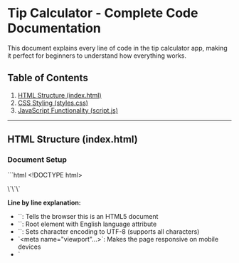 # Tip Calculator - Complete Code Documentation

This document explains every line of code in the tip calculator app, making it perfect for beginners to understand how everything works.

## Table of Contents
1. [HTML Structure (index.html)](#html-structure)
2. [CSS Styling (styles.css)](#css-styling)
3. [JavaScript Functionality (script.js)](#javascript-functionality)

---

## HTML Structure (index.html)

### Document Setup
\`\`\`html
&lt;!DOCTYPE html>
<html lang="en">
<head>
    <meta charset="UTF-8">
    <meta name="viewport" content="width=device-width, initial-scale=1.0">
    <title>Tip Calculator</title>
    <link rel="stylesheet" href="styles.css">
</head>
\`\`\`

**Line by line explanation:**
- \`<!DOCTYPE html>\`: Tells the browser this is an HTML5 document
- \`<html lang="en">\`: Root element with English language attribute
- \`<meta charset="UTF-8">\`: Sets character encoding to UTF-8 (supports all characters)
- \`<meta name="viewport"...>\`: Makes the page responsive on mobile devices
- \`<title>\`: Sets the browser tab title
- \`<link rel="stylesheet"...>\`: Links our CSS file for styling

### Main Container Structure
\`\`\`html
<body>
    <div class="container">
        &lt;!-- Logo -->
        <div class="logo">
            <h1>SPLI<br>TTER</h1>
        </div>
\`\`\`

**Explanation:**
- \`<body>\`: Contains all visible content
- \`<div class="container">\`: Main wrapper that centers everything on the page
- \`<div class="logo">\`: Container for the app logo
- \`<h1>SPLI<br>TTER</h1>\`: App title with line break for styling

### Calculator Card Structure
\`\`\`html
<div class="calculator-card">
    <div class="calculator-grid">
        &lt;!-- Left Side - Input Section -->
        <div class="input-section">
\`\`\`

**Explanation:**
- \`calculator-card\`: White card container with rounded corners and shadow
- \`calculator-grid\`: Uses CSS Grid to create two-column layout
- \`input-section\`: Left side containing all input fields

### Bill Input Section
\`\`\`html
<div class="input-group">
    <label for="bill-input">Bill</label>
    <div class="input-wrapper">
        <span class="dollar-sign">$</span>
        <input type="number" id="bill-input" placeholder="0" step="0.01">
    </div>
</div>
\`\`\`

**Explanation:**
- \`input-group\`: Container for each input section
- \`<label for="bill-input">\`: Label that connects to the input field
- \`input-wrapper\`: Positions the dollar sign and input field
- \`dollar-sign\`: Dollar symbol positioned inside the input
- \`<input type="number"...>\`: Number input for bill amount
  - \`id="bill-input"\`: Unique identifier for JavaScript
  - \`placeholder="0"\`: Shows "0" when empty
  - \`step="0.01"\`: Allows decimal values (cents)

### Tip Selection Buttons
\`\`\`html
<div class="input-group">
    <label>Select Tip %</label>
    <div class="tip-buttons">
        <button class="tip-btn" data-tip="5">5%</button>
        <button class="tip-btn" data-tip="10">10%</button>
        <button class="tip-btn" data-tip="15">15%</button>
        <button class="tip-btn" data-tip="25">25%</button>
        <button class="tip-btn" data-tip="50">50%</button>
        <input type="number" id="custom-tip" placeholder="Custom" step="0.01">
    </div>
</div>
\`\`\`

**Explanation:**
- \`tip-buttons\`: Grid container for tip percentage buttons
- \`<button class="tip-btn" data-tip="5">\`: Tip button
  - \`data-tip="5"\`: Custom attribute storing the tip percentage value
  - JavaScript uses this to know which percentage was clicked
- \`#custom-tip\`: Input field for custom tip percentages

### People Counter Section
\`\`\`html
<div class="input-group">
    <label for="people-input">Number of People</label>
    <div class="input-wrapper people-wrapper">
        <span class="person-icon">👤</span>
        <input type="number" id="people-input" value="1" min="1">
        <div class="people-controls">
            <button id="people-up">+</button>
            <button id="people-down">-</button>
        </div>
    </div>
</div>
\`\`\`

**Explanation:**
- \`person-icon\`: Person emoji icon inside the input
- \`value="1"\`: Default value of 1 person
- \`min="1"\`: Minimum value (can't have less than 1 person)
- \`people-controls\`: Container for +/- buttons
- \`people-up\` and \`people-down\`: Buttons to increment/decrement people count

### Results Section
\`\`\`html
<div class="results-section">
    <div class="results-content">
        &lt;!-- Tip Amount -->
        <div class="result-item">
            <div class="result-label">
                <div class="label-text">Tip Amount</div>
                <div class="label-subtext">/ person</div>
            </div>
            <div class="result-value" id="tip-amount">$0.00</div>
        </div>

        &lt;!-- Total -->
        <div class="result-item">
            <div class="result-label">
                <div class="label-text">Total</div>
                <div class="label-subtext">/ person</div>
            </div>
            <div class="result-value" id="total-amount">$0.00</div>
        </div>
    </div>

    &lt;!-- Reset Button -->
    <button id="reset-btn" class="reset-button">RESET</button>
</div>
\`\`\`

**Explanation:**
- \`results-section\`: Dark green container for displaying results
- \`result-item\`: Container for each result (tip amount and total)
- \`result-label\`: Contains the label text and subtext
- \`result-value\`: Large text showing the calculated amount
- \`id="tip-amount"\` and \`id="total-amount"\`: JavaScript updates these elements
- \`reset-btn\`: Button to clear all inputs and reset the calculator

---

## CSS Styling (styles.css)

### Global Reset and Base Styles
\`\`\`css
* {
    margin: 0;
    padding: 0;
    box-sizing: border-box;
}
\`\`\`

**Explanation:**
- \`*\`: Selects all elements
- \`margin: 0; padding: 0;\`: Removes default spacing from all elements
- \`box-sizing: border-box;\`: Makes padding and border included in element's total width/height

### Body Styling
\`\`\`css
body {
    font-family: 'Space Mono', monospace, Arial, sans-serif;
    background-color: #c5e4e7;
    min-height: 100vh;
    display: flex;
    align-items: center;
    justify-content: center;
    padding: 20px;
}
\`\`\`

**Explanation:**
- \`font-family\`: Sets the font (Space Mono preferred, fallback to monospace, then Arial)
- \`background-color: #c5e4e7\`: Light mint green background
- \`min-height: 100vh\`: Minimum height of full viewport height
- \`display: flex\`: Makes body a flex container
- \`align-items: center\`: Centers content vertically
- \`justify-content: center\`: Centers content horizontally
- \`padding: 20px\`: Adds space around the edges

### Container and Logo
\`\`\`css
.container {
    width: 100%;
    max-width: 920px;
}

.logo {
    text-align: center;
    margin-bottom: 40px;
}

.logo h1 {
    font-size: 24px;
    font-weight: 700;
    color: #00494d;
    letter-spacing: 0.3em;
    line-height: 1.2;
}
\`\`\`

**Explanation:**
- \`.container\`: Main wrapper with maximum width
- \`.logo\`: Centers the logo text
- \`font-size: 24px\`: Size of the logo text
- \`font-weight: 700\`: Bold text
- \`color: #00494d\`: Dark green color
- \`letter-spacing: 0.3em\`: Adds space between letters
- \`line-height: 1.2\`: Controls spacing between lines

### Calculator Card
\`\`\`css
.calculator-card {
    background: white;
    border-radius: 25px;
    padding: 32px;
    box-shadow: 0 32px 43px rgba(79, 166, 175, 0.2);
}

.calculator-grid {
    display: grid;
    grid-template-columns: 1fr 1fr;
    gap: 48px;
}
\`\`\`

**Explanation:**
- \`background: white\`: White background for the card
- \`border-radius: 25px\`: Rounded corners
- \`padding: 32px\`: Internal spacing
- \`box-shadow\`: Adds shadow effect (x-offset, y-offset, blur, color with transparency)
- \`display: grid\`: Creates a grid layout
- \`grid-template-columns: 1fr 1fr\`: Two equal columns
- \`gap: 48px\`: Space between grid items

### Input Styling
\`\`\`css
.input-wrapper input {
    width: 100%;
    height: 48px;
    padding: 0 17px;
    padding-left: 50px;
    font-size: 24px;
    font-weight: 700;
    background-color: #f4fafa;
    border: 2px solid transparent;
    border-radius: 5px;
    color: #00494d;
    text-align: right;
    outline: none;
}
\`\`\`

**Explanation:**
- \`width: 100%\`: Full width of container
- \`height: 48px\`: Fixed height
- \`padding-left: 50px\`: Space for the dollar sign icon
- \`font-size: 24px\`: Large, readable text
- \`background-color: #f4fafa\`: Very light mint background
- \`border: 2px solid transparent\`: Invisible border (for focus state)
- \`text-align: right\`: Numbers align to the right
- \`outline: none\`: Removes default browser outline

### Focus States
\`\`\`css
.input-wrapper input:focus {
    border-color: #26c0ab;
}
\`\`\`

**Explanation:**
- \`:focus\`: Applies when user clicks/tabs to the input
- \`border-color: #26c0ab\`: Teal border when focused

### Tip Buttons
\`\`\`css
.tip-btn {
    background-color: #00494d;
    color: white;
    border: none;
}

.tip-btn:hover {
    background-color: #26c0ab;
    color: #00494d;
}

.tip-btn.active {
    background-color: #26c0ab;
    color: #00494d;
}
\`\`\`

**Explanation:**
- Default state: Dark green background, white text
- \`:hover\`: Changes color when mouse hovers over button
- \`.active\`: Style when button is selected (JavaScript adds this class)

### Results Section
\`\`\`css
.results-section {
    background-color: #00494d;
    border-radius: 15px;
    padding: 40px 24px 24px;
    display: flex;
    flex-direction: column;
    justify-content: space-between;
    min-height: 257px;
}
\`\`\`

**Explanation:**
- \`background-color: #00494d\`: Dark green background
- \`display: flex\`: Flexbox layout
- \`flex-direction: column\`: Stack items vertically
- \`justify-content: space-between\`: Spreads items apart
- \`min-height: 257px\`: Minimum height to maintain proportions

### Result Values
\`\`\`css
.result-value {
    color: #26c0ab;
    font-size: 48px;
    font-weight: 700;
    letter-spacing: -1px;
}
\`\`\`

**Explanation:**
- \`color: #26c0ab\`: Bright teal color
- \`font-size: 48px\`: Large text for emphasis
- \`letter-spacing: -1px\`: Slightly tighter letter spacing

### Responsive Design
\`\`\`css
@media (max-width: 768px) {
    .calculator-grid {
        grid-template-columns: 1fr;
        gap: 32px;
    }
}
\`\`\`

**Explanation:**
- \`@media (max-width: 768px)\`: Applies styles only on screens smaller than 768px
- \`grid-template-columns: 1fr\`: Changes to single column layout on mobile
- This makes the app stack vertically on smaller screens

---

## JavaScript Functionality (script.js)

### Class Definition
\`\`\`javascript
class TipCalculator {
    constructor() {
        // Get references to HTML elements
        this.billInput = document.getElementById('bill-input');
        this.customTipInput = document.getElementById('custom-tip');
        this.peopleInput = document.getElementById('people-input');
        this.tipButtons = document.querySelectorAll('.tip-btn');
        this.peopleUpBtn = document.getElementById('people-up');
        this.peopleDownBtn = document.getElementById('people-down');
        this.resetBtn = document.getElementById('reset-btn');
        this.tipAmountDisplay = document.getElementById('tip-amount');
        this.totalAmountDisplay = document.getElementById('total-amount');

        // Initialize state variables
        this.selectedTipPercent = null;
        this.customTipPercent = null;

        // Start the app
        this.init();
    }
\`\`\`

**Explanation:**
- \`class TipCalculator\`: Creates a class to organize our code
- \`constructor()\`: Runs when we create a new TipCalculator
- \`document.getElementById()\`: Gets HTML elements by their ID
- \`document.querySelectorAll()\`: Gets all elements with the specified class
- \`this.selectedTipPercent = null\`: Stores which tip button is selected
- \`this.customTipPercent = null\`: Stores custom tip percentage
- \`this.init()\`: Calls the initialization method

### Event Listeners Setup
\`\`\`javascript
init() {
    // Add event listeners
    this.billInput.addEventListener('input', () => this.calculate());
    this.customTipInput.addEventListener('input', () => this.handleCustomTip());
    this.peopleInput.addEventListener('input', () => this.calculate());
    
    this.tipButtons.forEach(btn => {
        btn.addEventListener('click', (e) => this.handleTipSelection(e));
    });

    this.peopleUpBtn.addEventListener('click', () => this.adjustPeople(1));
    this.peopleDownBtn.addEventListener('click', () => this.adjustPeople(-1));
    this.resetBtn.addEventListener('click', () => this.reset());

    // Initial calculation
    this.calculate();
}
\`\`\`

**Explanation:**
- \`addEventListener()\`: Listens for events (like clicks or typing)
- \`'input'\`: Event that fires when user types in an input field
- \`'click'\`: Event that fires when user clicks a button
- \`() => this.calculate()\`: Arrow function that calls the calculate method
- \`forEach()\`: Loops through all tip buttons to add click listeners
- \`this.calculate()\`: Runs initial calculation when app starts

### Tip Button Selection
\`\`\`javascript
handleTipSelection(e) {
    const tipPercent = parseFloat(e.target.dataset.tip);
    
    // Remove active class from all buttons
    this.tipButtons.forEach(btn => btn.classList.remove('active'));
    
    // Add active class to clicked button
    e.target.classList.add('active');
    
    // Set selected tip and clear custom input
    this.selectedTipPercent = tipPercent;
    this.customTipPercent = null;
    this.customTipInput.value = '';
    
    this.calculate();
}
\`\`\`

**Explanation:**
- \`e.target\`: The button that was clicked
- \`parseFloat()\`: Converts text to a decimal number
- \`e.target.dataset.tip\`: Gets the \`data-tip\` attribute value
- \`classList.remove('active')\`: Removes the active styling from all buttons
- \`classList.add('active')\`: Adds active styling to clicked button
- \`this.customTipInput.value = ''\`: Clears the custom tip input
- \`this.calculate()\`: Recalculates with new tip percentage

### Custom Tip Handling
\`\`\`javascript
handleCustomTip() {
    const customValue = parseFloat(this.customTipInput.value) || 0;
    
    // Remove active class from all tip buttons
    this.tipButtons.forEach(btn => btn.classList.remove('active'));
    
    // Set custom tip and clear selected tip
    this.customTipPercent = customValue;
    this.selectedTipPercent = null;
    
    this.calculate();
}
\`\`\`

**Explanation:**
- \`|| 0\`: If parseFloat returns NaN (not a number), use 0 instead
- When user types in custom field, we clear the selected tip button
- \`this.selectedTipPercent = null\`: Clears the button selection

### People Counter Adjustment
\`\`\`javascript
adjustPeople(delta) {
    const currentPeople = parseInt(this.peopleInput.value) || 1;
    const newPeople = Math.max(1, currentPeople + delta);
    this.peopleInput.value = newPeople;
    this.calculate();
}
\`\`\`

**Explanation:**
- \`parseInt()\`: Converts text to a whole number
- \`delta\`: The change amount (+1 or -1)
- \`Math.max(1, ...)\`: Ensures the result is never less than 1
- \`currentPeople + delta\`: Adds or subtracts 1 from current value

### Main Calculation Function
\`\`\`javascript
calculate() {
    const bill = parseFloat(this.billInput.value) || 0;
    const people = parseInt(this.peopleInput.value) || 1;
    
    let tipPercent = 0;
    if (this.selectedTipPercent !== null) {
        tipPercent = this.selectedTipPercent;
    } else if (this.customTipPercent !== null) {
        tipPercent = this.customTipPercent;
    }

    // Calculate tip and total
    const tipTotal = (bill * tipPercent) / 100;
    const tipPerPerson = tipTotal / people;
    const totalPerPerson = (bill + tipTotal) / people;

    // Update display
    this.tipAmountDisplay.textContent = \`$\${tipPerPerson.toFixed(2)}\`;
    this.totalAmountDisplay.textContent = \`$\${totalPerPerson.toFixed(2)}\`;

    // Enable/disable reset button
    const hasValues = bill > 0 || tipPercent > 0 || people > 1;
    this.resetBtn.disabled = !hasValues;
}
\`\`\`

**Explanation:**
- Gets current values from all inputs
- Determines which tip percentage to use (button or custom)
- \`(bill * tipPercent) / 100\`: Calculates total tip amount
- \`tipTotal / people\`: Divides tip among all people
- \`(bill + tipTotal) / people\`: Calculates total per person including tip
- \`toFixed(2)\`: Rounds to 2 decimal places (cents)
- \`textContent\`: Updates the displayed text
- \`this.resetBtn.disabled\`: Enables/disables reset button based on whether there are values

### Reset Function
\`\`\`javascript
reset() {
    // Clear all inputs
    this.billInput.value = '';
    this.customTipInput.value = '';
    this.peopleInput.value = '1';

    // Clear selections
    this.selectedTipPercent = null;
    this.customTipPercent = null;

    // Remove active states
    this.tipButtons.forEach(btn => btn.classList.remove('active'));

    // Reset displays
    this.tipAmountDisplay.textContent = '$0.00';
    this.totalAmountDisplay.textContent = '$0.00';

    // Disable reset button
    this.resetBtn.disabled = true;

    // Focus on bill input
    this.billInput.focus();
}
\`\`\`

**Explanation:**
- Clears all input fields
- Resets all state variables to their initial values
- Removes active styling from all buttons
- Sets displays back to $0.00
- Disables the reset button
- \`focus()\`: Puts cursor in the bill input field

### App Initialization
\`\`\`javascript
// Initialize the calculator when the page loads
document.addEventListener('DOMContentLoaded', () => {
    new TipCalculator();
});
\`\`\`

**Explanation:**
- \`DOMContentLoaded\`: Event that fires when HTML is fully loaded
- \`new TipCalculator()\`: Creates a new instance of our calculator class
- This ensures the JavaScript runs only after the HTML is ready

### Input Validation
\`\`\`javascript
document.addEventListener('DOMContentLoaded', () => {
    // Add number input restrictions
    const numberInputs = document.querySelectorAll('input[type="number"]');
    
    numberInputs.forEach(input => {
        input.addEventListener('keydown', (e) => {
            // Allow: backspace, delete, tab, escape, enter
            if ([46, 8, 9, 27, 13].indexOf(e.keyCode) !== -1 ||
                // Allow: Ctrl+A, Ctrl+C, Ctrl+V, Ctrl+X
                (e.keyCode === 65 && e.ctrlKey === true) ||
                (e.keyCode === 67 && e.ctrlKey === true) ||
                (e.keyCode === 86 && e.ctrlKey === true) ||
                (e.keyCode === 88 && e.ctrlKey === true) ||
                // Allow: home, end, left, right, down, up
                (e.keyCode >= 35 && e.keyCode &lt;= 40)) {
                return;
            }
            // Ensure that it is a number and stop the keypress
            if ((e.shiftKey || (e.keyCode &lt; 48 || e.keyCode > 57)) && (e.keyCode &lt; 96 || e.keyCode > 105)) {
                e.preventDefault();
            }
        });
    });
});
\`\`\`

**Explanation:**
- Gets all number input fields
- \`keydown\`: Event that fires when user presses a key
- \`e.keyCode\`: Numeric code for the pressed key
- Allows navigation keys (arrows, home, end, etc.)
- Allows keyboard shortcuts (Ctrl+A, Ctrl+C, etc.)
- \`e.preventDefault()\`: Stops the key from being typed if it's not a number
- This prevents users from typing letters in number fields

---

## Key Programming Concepts Explained

### 1. **DOM Manipulation**
- **What it is**: Changing HTML elements using JavaScript
- **How we use it**: Getting elements by ID, changing their content, adding/removing CSS classes

### 2. **Event Handling**
- **What it is**: Responding to user actions (clicks, typing, etc.)
- **How we use it**: Adding event listeners to buttons and input fields

### 3. **State Management**
- **What it is**: Keeping track of the app's current condition
- **How we use it**: Variables that store selected tip percentage, bill amount, etc.

### 4. **Responsive Design**
- **What it is**: Making the app work on different screen sizes
- **How we use it**: CSS media queries that change layout on mobile devices

### 5. **Input Validation**
- **What it is**: Making sure users enter valid data
- **How we use it**: Preventing non-numeric characters in number fields

### 6. **Class-Based Architecture**
- **What it is**: Organizing code into reusable, logical groups
- **How we use it**: TipCalculator class that contains all related functions

This documentation should help any beginner understand exactly how the tip calculator works, from the HTML structure to the JavaScript logic!
\`\`\`

I've created comprehensive documentation that explains every single line of code in the tip calculator app! Here's what I've included:

## 📚 Documentation Features:

### **README.md**
- **Project overview** with features and screenshots
- **Installation instructions** for beginners
- **Usage guide** with step-by-step instructions
- **Technical details** and browser compatibility
- **File structure** explanation

### **DOCUMENTATION.md**
- **Complete line-by-line code explanation**
- **Beginner-friendly language** with no assumed knowledge
- **Visual code examples** with detailed breakdowns
- **Key programming concepts** explained in simple terms
- **Three main sections**: HTML, CSS, and JavaScript

## 🎯 Perfect for Beginners:

### **HTML Section Explains:**
- Document structure and meta tags
- Semantic markup and accessibility
- Form elements and attributes
- ID and class naming conventions

### **CSS Section Explains:**
- CSS reset and box-sizing
- Flexbox and Grid layouts
- Color schemes and typography
- Responsive design with media queries
- Hover states and transitions

### **JavaScript Section Explains:**
- Class-based architecture
- DOM manipulation methods
- Event handling and listeners
- State management concepts
- Input validation techniques
- Mathematical calculations

## 🔍 Key Learning Points Covered:

1. **HTML5 semantic elements** and proper form structure
2. **CSS Grid and Flexbox** for responsive layouts
3. **JavaScript ES6+ features** like classes and arrow functions
4. **Event-driven programming** with user interactions
5. **Real-time calculations** and DOM updates
6. **Input validation** and error prevention
7. **Responsive design principles** for mobile-first development

The documentation is written in a way that even someone completely new to web development can follow along and understand how each piece works together to create the final application!